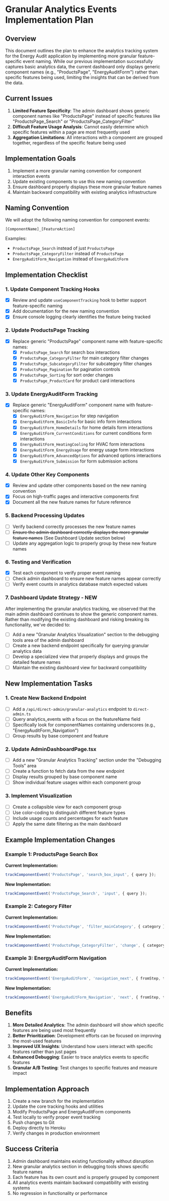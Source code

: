 # Granular Analytics Events Implementation Plan

## Overview

This document outlines the plan to enhance the analytics tracking system for the Energy Audit application by implementing more granular feature-specific event naming. While our previous implementation successfully captures basic analytics data, the current dashboard only displays generic component names (e.g., "ProductsPage", "EnergyAuditForm") rather than specific features being used, limiting the insights that can be derived from the data.

## Current Issues

1. **Limited Feature Specificity**: The admin dashboard shows generic component names like "ProductsPage" instead of specific features like "ProductsPage_Search" or "ProductsPage_CategoryFilter"
2. **Difficult Feature Usage Analysis**: Cannot easily determine which specific features within a page are most frequently used
3. **Aggregation Limitations**: All interactions with a component are grouped together, regardless of the specific feature being used

## Implementation Goals

1. Implement a more granular naming convention for component interaction events
2. Update existing components to use this new naming convention
3. Ensure dashboard properly displays these more granular feature names
4. Maintain backward compatibility with existing analytics infrastructure

## Naming Convention

We will adopt the following naming convention for component events:

```
[ComponentName]_[FeatureAction]
```

Examples:
- `ProductsPage_Search` instead of just `ProductsPage`
- `ProductsPage_CategoryFilter` instead of `ProductsPage`
- `EnergyAuditForm_Navigation` instead of `EnergyAuditForm`

## Implementation Checklist

### 1. Update Component Tracking Hooks

- [x] Review and update `useComponentTracking` hook to better support feature-specific naming
- [x] Add documentation for the new naming convention
- [x] Ensure console logging clearly identifies the feature being tracked

### 2. Update ProductsPage Tracking

- [x] Replace generic "ProductsPage" component name with feature-specific names:
  - [x] `ProductsPage_Search` for search box interactions
  - [x] `ProductsPage_CategoryFilter` for main category filter changes
  - [x] `ProductsPage_SubcategoryFilter` for subcategory filter changes
  - [x] `ProductsPage_Pagination` for pagination controls
  - [x] `ProductsPage_Sorting` for sort order changes
  - [x] `ProductsPage_ProductCard` for product card interactions

### 3. Update EnergyAuditForm Tracking

- [x] Replace generic "EnergyAuditForm" component name with feature-specific names:
  - [x] `EnergyAuditForm_Navigation` for step navigation
  - [x] `EnergyAuditForm_BasicInfo` for basic info form interactions
  - [x] `EnergyAuditForm_HomeDetails` for home details form interactions
  - [x] `EnergyAuditForm_CurrentConditions` for current conditions form interactions
  - [x] `EnergyAuditForm_HeatingCooling` for HVAC form interactions
  - [x] `EnergyAuditForm_EnergyUsage` for energy usage form interactions
  - [x] `EnergyAuditForm_AdvancedOptions` for advanced options interactions
  - [x] `EnergyAuditForm_Submission` for form submission actions

### 4. Update Other Key Components

- [x] Review and update other components based on the new naming convention
- [x] Focus on high-traffic pages and interactive components first
- [x] Document all the new feature names for future reference

### 5. Backend Processing Updates

- [ ] Verify backend correctly processes the new feature names
- [ ] ~~Ensure the admin dashboard correctly displays the more granular feature names~~ (See Dashboard Update section below)
- [ ] Update any aggregation logic to properly group by these new feature names

### 6. Testing and Verification

- [x] Test each component to verify proper event naming
- [ ] Check admin dashboard to ensure new feature names appear correctly
- [ ] Verify event counts in analytics database match expected values

### 7. Dashboard Update Strategy - NEW

After implementing the granular analytics tracking, we observed that the main admin dashboard continues to show the generic component names. Rather than modifying the existing dashboard and risking breaking its functionality, we've decided to:

- [ ] Add a new "Granular Analytics Visualization" section to the debugging tools area of the admin dashboard
- [ ] Create a new backend endpoint specifically for querying granular analytics data
- [ ] Develop a specialized view that properly displays and groups the detailed feature names
- [ ] Maintain the existing dashboard view for backward compatibility

## New Implementation Tasks

### 1. Create New Backend Endpoint

- [ ] Add a `/api/direct-admin/granular-analytics` endpoint to `direct-admin.ts`
- [ ] Query analytics_events with a focus on the featureName field
- [ ] Specifically look for componentNames containing underscores (e.g., "EnergyAuditForm_Navigation")
- [ ] Group results by base component and feature

### 2. Update AdminDashboardPage.tsx

- [ ] Add a new "Granular Analytics Tracking" section under the "Debugging Tools" area
- [ ] Create a function to fetch data from the new endpoint
- [ ] Display results grouped by base component name
- [ ] Show individual feature usages within each component group

### 3. Implement Visualization

- [ ] Create a collapsible view for each component group
- [ ] Use color-coding to distinguish different feature types
- [ ] Include usage counts and percentages for each feature
- [ ] Apply the same date filtering as the main dashboard

## Example Implementation Changes

### Example 1: ProductsPage Search Box

**Current Implementation:**
```typescript
trackComponentEvent('ProductsPage', 'search_box_input', { query });
```

**New Implementation:**
```typescript
trackComponentEvent('ProductsPage_Search', 'input', { query });
```

### Example 2: Category Filter

**Current Implementation:**
```typescript
trackComponentEvent('ProductsPage', 'filter_mainCategory', { category });
```

**New Implementation:**
```typescript
trackComponentEvent('ProductsPage_CategoryFilter', 'change', { category });
```

### Example 3: EnergyAuditForm Navigation

**Current Implementation:**
```typescript
trackComponentEvent('EnergyAuditForm', 'navigation_next', { fromStep, toStep });
```

**New Implementation:**
```typescript
trackComponentEvent('EnergyAuditForm_Navigation', 'next', { fromStep, toStep });
```

## Benefits

1. **More Detailed Analytics**: The admin dashboard will show which specific features are being used most frequently
2. **Better Prioritization**: Development efforts can be focused on improving the most-used features
3. **Improved UX Insights**: Understand how users interact with specific features rather than just pages
4. **Enhanced Debugging**: Easier to trace analytics events to specific features
5. **Granular A/B Testing**: Test changes to specific features and measure impact

## Implementation Approach

1. Create a new branch for the implementation
2. Update the core tracking hooks and utilities
3. Modify ProductsPage and EnergyAuditForm components
4. Test locally to verify proper event tracking
5. Push changes to Git
6. Deploy directly to Heroku
7. Verify changes in production environment

## Success Criteria

1. Admin dashboard maintains existing functionality without disruption
2. New granular analytics section in debugging tools shows specific feature names
3. Each feature has its own count and is properly grouped by component
4. All analytics events maintain backward compatibility with existing systems
5. No regression in functionality or performance
